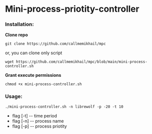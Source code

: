 
# Mini-process-priotity-controller

### Installation:

**Clone repo**
```
git clone https://github.com/callmemikhail/mpc
```
or, you can clone only script
```
wget https://github.com/callmemikhail/mpc/blob/main/mini-process-controller.sh
```

**Grant execute permissions**
```
chmod +x mini-process-controller.sh
```

### Usage:
```
./mini-process-controller.sh -n librewolf -p -20 -t 10
```
* flag [-t] -- time period
* flag [-n] -- process name
* flag [-p] -- process priotity
